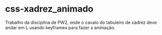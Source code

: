 # css-xadrez_animado
Trabalho da disciplina de PW2, onde o cavalo do tabuleiro de xadrez deve andar em L usando keyframes para fazer a animação. 
